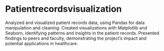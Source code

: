 # Patientrecordsvisualization
Analyzed and visualized patient records data, using Pandas for data manipulation and cleaning. Created visualizations with Matplotlib and Seaborn, identifying patterns and insights in the patient records. Presented findings to peers and faculty, demonstrating the project’s impact and potential applications in healthcare.
